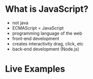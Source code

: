 # What is JavaScript?
- not java
- ECMAScript = JavaScript
- programming language of the web
- front-end development 
- creates interactivity 
    drag, click, etc
- back-end development (Node.js)

# Live Examples